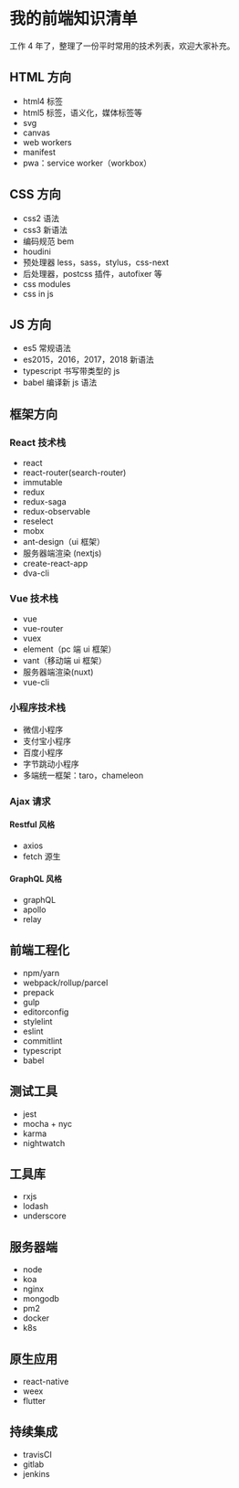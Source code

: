# 我的前端知识清单

工作 4 年了，整理了一份平时常用的技术列表，欢迎大家补充。

## HTML 方向

- html4 标签
- html5 标签，语义化，媒体标签等
- svg
- canvas
- web workers
- manifest
- pwa：service worker（workbox）

## CSS 方向

- css2 语法
- css3 新语法
- 编码规范 bem
- houdini
- 预处理器 less，sass，stylus，css-next
- 后处理器，postcss 插件，autofixer 等
- css modules
- css in js

## JS 方向

- es5 常规语法
- es2015，2016，2017，2018 新语法
- typescript 书写带类型的 js
- babel 编译新 js 语法

## 框架方向

### React 技术栈

- react
- react-router(search-router)
- immutable
- redux
- redux-saga
- redux-observable
- reselect
- mobx
- ant-design（ui 框架）
- 服务器端渲染 (nextjs)
- create-react-app
- dva-cli

### Vue 技术栈

- vue
- vue-router
- vuex
- element（pc 端 ui 框架）
- vant（移动端 ui 框架）
- 服务器端渲染(nuxt)
- vue-cli

### 小程序技术栈

- 微信小程序
- 支付宝小程序
- 百度小程序
- 字节跳动小程序
- 多端统一框架：taro，chameleon

### Ajax 请求

#### Restful 风格

- axios
- fetch 源生

#### GraphQL 风格

- graphQL
- apollo
- relay

## 前端工程化

- npm/yarn
- webpack/rollup/parcel
- prepack
- gulp
- editorconfig
- stylelint
- eslint
- commitlint
- typescript
- babel

## 测试工具

- jest
- mocha + nyc
- karma
- nightwatch

## 工具库

- rxjs
- lodash
- underscore

## 服务器端

- node
- koa
- nginx
- mongodb
- pm2
- docker
- k8s

## 原生应用

- react-native
- weex
- flutter

## 持续集成

- travisCI
- gitlab
- jenkins
